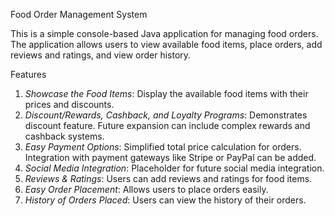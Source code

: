 Food Order Management System

This is a simple console-based Java application for managing food orders. The application allows users to view available food items, place orders, add reviews and ratings, and view order history. 

Features

1. *Showcase the Food Items*: Display the available food items with their prices and discounts.
2. *Discount/Rewards, Cashback, and Loyalty Programs*: Demonstrates discount feature. Future expansion can include complex rewards and cashback systems.
3. *Easy Payment Options*: Simplified total price calculation for orders. Integration with payment gateways like Stripe or PayPal can be added.
4. *Social Media Integration*: Placeholder for future social media integration.
5. *Reviews & Ratings*: Users can add reviews and ratings for food items.
6. *Easy Order Placement*: Allows users to place orders easily.
7. *History of Orders Placed*: Users can view the history of their orders.
